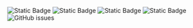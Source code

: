 ![Static Badge](https://img.shields.io/badge/blacklists-60-000000) ![Static Badge](https://img.shields.io/badge/blacklisted-3021033-cc0000) ![Static Badge](https://img.shields.io/badge/whitelisted-2242-00CC00) ![Static Badge](https://img.shields.io/badge/streaming_blacklist-28106-000000) ![GitHub issues](https://img.shields.io/github/issues/fabriziosalmi/blacklists)
